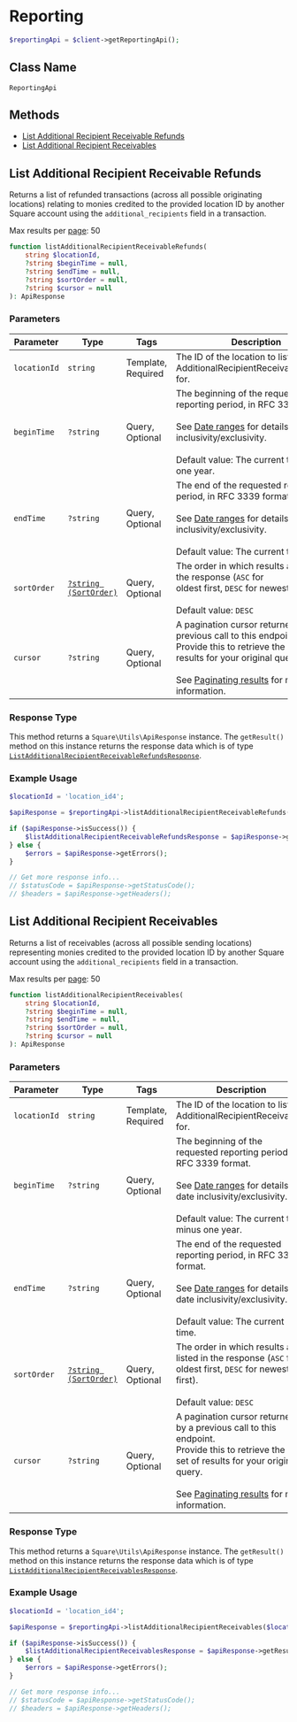 # Reporting

```php
$reportingApi = $client->getReportingApi();
```

## Class Name

`ReportingApi`

## Methods

* [List Additional Recipient Receivable Refunds](/doc/reporting.md#list-additional-recipient-receivable-refunds)
* [List Additional Recipient Receivables](/doc/reporting.md#list-additional-recipient-receivables)

## List Additional Recipient Receivable Refunds

Returns a list of refunded transactions (across all possible originating locations) relating to monies
credited to the provided location ID by another Square account using the `additional_recipients` field in a transaction.

Max results per [page](#paginatingresults): 50

```php
function listAdditionalRecipientReceivableRefunds(
    string $locationId,
    ?string $beginTime = null,
    ?string $endTime = null,
    ?string $sortOrder = null,
    ?string $cursor = null
): ApiResponse
```

### Parameters

| Parameter | Type | Tags | Description |
|  --- | --- | --- | --- |
| `locationId` | `string` | Template, Required | The ID of the location to list AdditionalRecipientReceivableRefunds for. |
| `beginTime` | `?string` | Query, Optional | The beginning of the requested reporting period, in RFC 3339 format.<br><br>See [Date ranges](#dateranges) for details on date inclusivity/exclusivity.<br><br>Default value: The current time minus one year. |
| `endTime` | `?string` | Query, Optional | The end of the requested reporting period, in RFC 3339 format.<br><br>See [Date ranges](#dateranges) for details on date inclusivity/exclusivity.<br><br>Default value: The current time. |
| `sortOrder` | [`?string (SortOrder)`](/doc/models/sort-order.md) | Query, Optional | The order in which results are listed in the response (`ASC` for<br>oldest first, `DESC` for newest first).<br><br>Default value: `DESC` |
| `cursor` | `?string` | Query, Optional | A pagination cursor returned by a previous call to this endpoint.<br>Provide this to retrieve the next set of results for your original query.<br><br>See [Paginating results](#paginatingresults) for more information. |

### Response Type

This method returns a `Square\Utils\ApiResponse` instance. The `getResult()` method on this instance returns the response data which is of type [`ListAdditionalRecipientReceivableRefundsResponse`](/doc/models/list-additional-recipient-receivable-refunds-response.md).

### Example Usage

```php
$locationId = 'location_id4';

$apiResponse = $reportingApi->listAdditionalRecipientReceivableRefunds($locationId);

if ($apiResponse->isSuccess()) {
    $listAdditionalRecipientReceivableRefundsResponse = $apiResponse->getResult();
} else {
    $errors = $apiResponse->getErrors();
}

// Get more response info...
// $statusCode = $apiResponse->getStatusCode();
// $headers = $apiResponse->getHeaders();
```

## List Additional Recipient Receivables

Returns a list of receivables (across all possible sending locations) representing monies credited
to the provided location ID by another Square account using the `additional_recipients` field in a transaction.

Max results per [page](#paginatingresults): 50

```php
function listAdditionalRecipientReceivables(
    string $locationId,
    ?string $beginTime = null,
    ?string $endTime = null,
    ?string $sortOrder = null,
    ?string $cursor = null
): ApiResponse
```

### Parameters

| Parameter | Type | Tags | Description |
|  --- | --- | --- | --- |
| `locationId` | `string` | Template, Required | The ID of the location to list AdditionalRecipientReceivables for. |
| `beginTime` | `?string` | Query, Optional | The beginning of the requested reporting period, in RFC 3339 format.<br><br>See [Date ranges](#dateranges) for details on date inclusivity/exclusivity.<br><br>Default value: The current time minus one year. |
| `endTime` | `?string` | Query, Optional | The end of the requested reporting period, in RFC 3339 format.<br><br>See [Date ranges](#dateranges) for details on date inclusivity/exclusivity.<br><br>Default value: The current time. |
| `sortOrder` | [`?string (SortOrder)`](/doc/models/sort-order.md) | Query, Optional | The order in which results are listed in the response (`ASC` for<br>oldest first, `DESC` for newest first).<br><br>Default value: `DESC` |
| `cursor` | `?string` | Query, Optional | A pagination cursor returned by a previous call to this endpoint.<br>Provide this to retrieve the next set of results for your original query.<br><br>See [Paginating results](#paginatingresults) for more information. |

### Response Type

This method returns a `Square\Utils\ApiResponse` instance. The `getResult()` method on this instance returns the response data which is of type [`ListAdditionalRecipientReceivablesResponse`](/doc/models/list-additional-recipient-receivables-response.md).

### Example Usage

```php
$locationId = 'location_id4';

$apiResponse = $reportingApi->listAdditionalRecipientReceivables($locationId);

if ($apiResponse->isSuccess()) {
    $listAdditionalRecipientReceivablesResponse = $apiResponse->getResult();
} else {
    $errors = $apiResponse->getErrors();
}

// Get more response info...
// $statusCode = $apiResponse->getStatusCode();
// $headers = $apiResponse->getHeaders();
```

